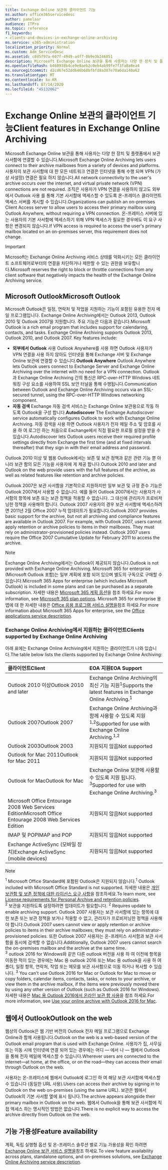 ```yaml
---
title: Exchange Online 보관의 클라이언트 기능
ms.author: office365servicedesc
author: pamelaar
audience: ITPro
ms.topic: reference
f1_keywords:
- clients-and-devices-in-exchange-online-archiving
ms.service: o365-administration
localization_priority: Normal
ms.custom: Adm_ServiceDesc
ms.assetid: c8d5f97a-607f-4949-a4f7-0b9e3b246851
description: Microsoft Exchange Online 보관을 통해 사용자는 다양 한 장치 및 플랫폼에서 보관 사서함에 연결할 수 있습니다. 사용자의 보관 사서함에 대 한 모든 네트워크 연결은 인터넷을 통해 수행 되며 VPN (가상 사설망) 연결은 필요 하지 않습니다. 조직은 사용자가 VPN 연결을 사용하지 않고도 외부에서 Outlook 사용 를 통해 기본 사서함에 액세스할 수 있도록 온-프레미스 클라이언트 액세스 서버를 게시할 수 있습니다. 온-프레미스 서버에 있는 사용자의 기본 사서함에 액세스하기 위해 VPN 액세스가 필요한 경우에도 이 요구 사항은 변경되지 않습니다.
ms.openlocfilehash: b460938b4ce9e0aeb2c0eb4ab99fe7f3fa8a8ea4
ms.sourcegitcommit: d2cd67e52dd646b68bfbfd8a387e70a6da140a62
ms.translationtype: MT
ms.contentlocale: ko-KR
ms.lasthandoff: 07/14/2020
ms.locfileid: "45132062"
---
```

# <a name="client-features-in-exchange-online-archiving"></a><span data-ttu-id="c86a9-106">Exchange Online 보관의 클라이언트 기능</span><span class="sxs-lookup"><span data-stu-id="c86a9-106">Client features in Exchange Online Archiving</span></span>

<span data-ttu-id="c86a9-107">Microsoft Exchange Online 보관을 통해 사용자는 다양 한 장치 및 플랫폼에서 보관 사서함에 연결할 수 있습니다.</span><span class="sxs-lookup"><span data-stu-id="c86a9-107">Microsoft Exchange Online Archiving lets users connect to their archive mailboxes from a variety of devices and platforms.</span></span> <span data-ttu-id="c86a9-108">사용자의 보관 사서함에 대 한 모든 네트워크 연결은 인터넷을 통해 수행 되며 VPN (가상 사설망) 연결은 필요 하지 않습니다.</span><span class="sxs-lookup"><span data-stu-id="c86a9-108">All network connectivity to the user's archive occurs over the internet, and virtual private network (VPN) connections are not required.</span></span> <span data-ttu-id="c86a9-109">조직은 사용자가 VPN 연결을 사용하지 않고도 외부에서 Outlook 사용 를 통해 기본 사서함에 액세스할 수 있도록 온-프레미스 클라이언트 액세스 서버를 게시할 수 있습니다.</span><span class="sxs-lookup"><span data-stu-id="c86a9-109">Organizations can publish an on-premises Client Access server to allow users to access their primary mailbox using Outlook Anywhere, without requiring a VPN connection.</span></span> <span data-ttu-id="c86a9-110">온-프레미스 서버에 있는 사용자의 기본 사서함에 액세스하기 위해 VPN 액세스가 필요한 경우에도 이 요구 사항은 변경되지 않습니다.</span><span class="sxs-lookup"><span data-stu-id="c86a9-110">If VPN access is required to access the user's primary mailbox located on an on-premises server, this requirement does not change.</span></span>
  
> [!IMPORTANT]
> <span data-ttu-id="c86a9-111">Microsoft는 Exchange Online Archiving 서비스 상태를 악화시키는 모든 클라이언트 소프트웨어로부터의 연결을 차단하거나 제한할 수 있는 권한을 보유합니다.</span><span class="sxs-lookup"><span data-stu-id="c86a9-111">Microsoft reserves the right to block or throttle connections from any client software that negatively impacts the health of the Exchange Online Archiving service.</span></span>
  
## <a name="microsoft-outlook"></a><span data-ttu-id="c86a9-112">Microsoft Outlook</span><span class="sxs-lookup"><span data-stu-id="c86a9-112">Microsoft Outlook</span></span>

<span data-ttu-id="c86a9-p103">Microsoft Outlook은 일정, 연락처 및 작업을 지원하는 기능이 포함된 유용한 전자 메일 프로그램입니다. Exchange Online Archiving에서는 Outlook 2013, Outlook 2010 및 Outlook 2007을 지원합니다. 주요 기능은 다음과 같습니다.</span><span class="sxs-lookup"><span data-stu-id="c86a9-p103">Microsoft Outlook is a rich email program that includes support for calendaring, contacts, and tasks. Exchange Online Archiving supports Outlook 2013, Outlook 2010, and Outlook 2007. Key features include:</span></span>
  
- <span data-ttu-id="c86a9-116">**외부에서 Outlook** 사용 Outlook Anywhere를 사용 하면 Outlook 사용자가 VPN 연결을 사용 하지 않아도 인터넷을 통해 Exchange 서버 및 Exchange Online 보관에 연결할 수 있습니다.</span><span class="sxs-lookup"><span data-stu-id="c86a9-116">**Outlook Anywhere** Outlook Anywhere lets Outlook users connect to Exchange Server and Exchange Online Archiving over the internet with no need for a VPN connection.</span></span> <span data-ttu-id="c86a9-117">Outlook과 Exchange Online Archiving 간의 통신은 RPC-over-HTTP Windows 네트워킹 구성 요소를 사용하여 SSL 보안 터널을 통해 수행됩니다.</span><span class="sxs-lookup"><span data-stu-id="c86a9-117">Communication between Outlook and Exchange Online Archiving occurs via an SSL-secured tunnel, using the RPC-over-HTTP Windows networking component.</span></span>    
- <span data-ttu-id="c86a9-118">**자동 검색** Exchange 자동 검색 서비스는 Exchange Online 보관용으로 작동 하도록 Outlook을 구성 합니다.</span><span class="sxs-lookup"><span data-stu-id="c86a9-118">**Autodiscover** The Exchange Autodiscover service automatically configures Outlook to work with Exchange Online Archiving.</span></span> <span data-ttu-id="c86a9-119">자동 검색을 사용 하면 Outlook 사용자가 전자 메일 주소 및 암호를 사용 하 여 로그인 하는 처음으로 Exchange에서 직접 필요한 프로필 설정을 받을 수 있습니다.</span><span class="sxs-lookup"><span data-stu-id="c86a9-119">Autodiscover lets Outlook users receive their required profile settings directly from Exchange the first time (and at fixed intervals thereafter) that they sign in with their email address and password.</span></span> 

<span data-ttu-id="c86a9-120">Outlook 2010 이상 및 웹용 Outlook에서는 보존 및 보관 정책과 같은 관련 기능 뿐 아니라 보관 함의 모든 기능을 사용자에 게 제공 합니다.</span><span class="sxs-lookup"><span data-stu-id="c86a9-120">Outlook 2010 and later and Outlook on the web provide users with the full features of the archive, as well as related features like retention and archive policies.</span></span>
  
<span data-ttu-id="c86a9-p106">Outlook 2007은 보관 사서함을 기본적으로 지원하지만 일부 보관 및 규정 준수 기능은 Outlook 2007에서 사용할 수 없습니다. 예를 들어 Outlook 2007에서는 사용자가 사서함의 항목에 보존 또는 보관 정책을 적용할 수 없습니다. 그 대신에 관리자가 프로비저닝한 정책을 사용해야 합니다. Outlook 2007 사용자의 경우 보관 사서함에 액세스하려면 2011년 2월 Office 2007 누적 업데이트가 필요합니다.</span><span class="sxs-lookup"><span data-stu-id="c86a9-p106">Outlook 2007 provides basic support for the archive, but not all archiving and compliance features are available in Outlook 2007. For example, with Outlook 2007, users cannot apply retention or archive policies to items in their mailboxes. They must rely on administrator-provisioned policies instead. Outlook 2007 users require the Office 2007 Cumulative Update for February 2011 to access the archive.</span></span>
  
> [!NOTE]
> <span data-ttu-id="c86a9-125">Exchange Online Archiving에서는 Outlook이 제공되지 않습니다.</span><span class="sxs-lookup"><span data-stu-id="c86a9-125">Outlook is not provided with Exchange Online Archiving.</span></span> <span data-ttu-id="c86a9-126">Microsoft 365 for enterprise (Microsoft Outlook 포함)는 일부 계획에 포함 되어 있으며 별도의 구독으로 구매할 수 있습니다.</span><span class="sxs-lookup"><span data-stu-id="c86a9-126">Microsoft 365 Apps for enterprise (which includes Microsoft Outlook) is included in some plans and can be purchased as a separate subscription.</span></span> <span data-ttu-id="c86a9-127">자세한 내용은 [Microsoft 365 계획 옵션](../office-365-platform-service-description/office-365-plan-options.md)을 참조 하세요.</span><span class="sxs-lookup"><span data-stu-id="c86a9-127">For more information, see [Microsoft 365 plan options](../office-365-platform-service-description/office-365-plan-options.md).</span></span> <span data-ttu-id="c86a9-128">Microsoft 365 for enterprise 용 앱에 대 한 자세한 내용은 [Office 응용 프로그램 서비스 설명을](../office-applications-service-description/office-applications-service-description.md)참조 하세요.</span><span class="sxs-lookup"><span data-stu-id="c86a9-128">For more information about Microsoft 365 Apps for enterprise, see the [Office applications service description](../office-applications-service-description/office-applications-service-description.md).</span></span> 
  
### <a name="clients-supported-by-exchange-online-archiving"></a><span data-ttu-id="c86a9-129">Exchange Online Archiving에서 지원하는 클라이언트</span><span class="sxs-lookup"><span data-stu-id="c86a9-129">Clients supported by Exchange Online Archiving</span></span>

<span data-ttu-id="c86a9-130">아래 표에는 Exchange Online Archiving에서 지원하는 클라이언트가 나와 있습니다.</span><span class="sxs-lookup"><span data-stu-id="c86a9-130">The table below lists the clients supported by Exchange Online Archiving:</span></span>
  
|<span data-ttu-id="c86a9-131">**클라이언트**</span><span class="sxs-lookup"><span data-stu-id="c86a9-131">**Client**</span></span>|<span data-ttu-id="c86a9-132">**EOA 지원**</span><span class="sxs-lookup"><span data-stu-id="c86a9-132">**EOA Support**</span></span>|
|:-----|:-----|
|<span data-ttu-id="c86a9-133">Outlook 2010 이상</span><span class="sxs-lookup"><span data-stu-id="c86a9-133">Outlook 2010 and later</span></span>  <br/> |<span data-ttu-id="c86a9-134">Exchange Online Archiving의 최신 기능 지원<sup>1</sup></span><span class="sxs-lookup"><span data-stu-id="c86a9-134">Supports the latest features in Exchange Online Archiving.<sup>1</sup></span></span> <br/> |
|<span data-ttu-id="c86a9-135">Outlook 2007</span><span class="sxs-lookup"><span data-stu-id="c86a9-135">Outlook 2007</span></span>  <br/> |<span data-ttu-id="c86a9-136">Exchange Online Archiving과 함께 사용할 수 있도록 지원<sup>1,2</sup></span><span class="sxs-lookup"><span data-stu-id="c86a9-136">Supported for use with Exchange Online Archiving.<sup>1,2</sup></span></span> <br/> |
|<span data-ttu-id="c86a9-137">Outlook 2003</span><span class="sxs-lookup"><span data-stu-id="c86a9-137">Outlook 2003</span></span>  <br/> |<span data-ttu-id="c86a9-138">지원되지 않음</span><span class="sxs-lookup"><span data-stu-id="c86a9-138">Not supported</span></span>  <br/> |
|<span data-ttu-id="c86a9-139">Outlook for Mac 2011</span><span class="sxs-lookup"><span data-stu-id="c86a9-139">Outlook for Mac 2011</span></span>  <br/> |<span data-ttu-id="c86a9-140">지원되지 않음</span><span class="sxs-lookup"><span data-stu-id="c86a9-140">Not supported</span></span>  <br/> |
|<span data-ttu-id="c86a9-141">Outlook for Mac</span><span class="sxs-lookup"><span data-stu-id="c86a9-141">Outlook for Mac</span></span>  <br/> |<span data-ttu-id="c86a9-142">Exchange Online 보관에 사용할 수 있도록 지원 됩니다. <sup>3</sup></span><span class="sxs-lookup"><span data-stu-id="c86a9-142">Supported for use with Exchange Online Archiving.<sup>3</sup></span></span> <br/> |
|<span data-ttu-id="c86a9-143">Microsoft Office Entourage 2008 Web Services Edition</span><span class="sxs-lookup"><span data-stu-id="c86a9-143">Microsoft Office Entourage 2008 Web Services Edition</span></span>  <br/> |<span data-ttu-id="c86a9-144">지원되지 않음</span><span class="sxs-lookup"><span data-stu-id="c86a9-144">Not supported</span></span>  <br/> |
|<span data-ttu-id="c86a9-145">IMAP 및 POP</span><span class="sxs-lookup"><span data-stu-id="c86a9-145">IMAP and POP</span></span>  <br/> |<span data-ttu-id="c86a9-146">지원되지 않음</span><span class="sxs-lookup"><span data-stu-id="c86a9-146">Not supported</span></span>  <br/> |
|<span data-ttu-id="c86a9-147">Exchange ActiveSync (모바일 장치)</span><span class="sxs-lookup"><span data-stu-id="c86a9-147">Exchange ActiveSync (mobile devices)</span></span>  <br/> |<span data-ttu-id="c86a9-148">지원되지 않음</span><span class="sxs-lookup"><span data-stu-id="c86a9-148">Not supported</span></span>  <br/> |
   
> [!NOTE]
> <span data-ttu-id="c86a9-149"><sup>1</sup> Microsoft Office Standard에 포함된 Outlook은 지원되지 않습니다.</span><span class="sxs-lookup"><span data-stu-id="c86a9-149"><sup>1</sup> Outlook included with Microsoft Office Standard is not supported.</span></span> <span data-ttu-id="c86a9-150">자세한 내용은 [개인 보관함 및 보존 정책에 대한 라이선스 요구 사항](https://support.office.com/article/Outlook-license-requirements-for-Exchange-features-46B6B7C5-C3CA-43E5-8424-1E2807917C99)을 참조하세요.</span><span class="sxs-lookup"><span data-stu-id="c86a9-150">To learn more, see [License requirements for Personal Archive and retention policies](https://support.office.com/article/Outlook-license-requirements-for-Exchange-features-46B6B7C5-C3CA-43E5-8424-1E2807917C99).</span></span> <br/><span data-ttu-id="c86a9-151"> 
<sup>2</sup> 보관을 지원하도록 설정하려면 업데이트가 필요합니다.</span><span class="sxs-lookup"><span data-stu-id="c86a9-151"> 
<sup>2</sup> Requires update to enable archiving support.</span></span> <span data-ttu-id="c86a9-152">Outlook 2007 사용자는 보관 사서함에 있는 항목에 대한 보존 또는 보관 정책을 보거나 적용할 수 없고, 관리자가 프로비저닝한 정책을 사용해야 합니다.</span><span class="sxs-lookup"><span data-stu-id="c86a9-152">Outlook 2007 users cannot view or apply retention or archive policies to items in their archive mailboxes; they must rely on administrator-provisioned policies.</span></span> <span data-ttu-id="c86a9-153">또한 Outlook 2007 사용자는 온-프레미스 사서함과 보관 사서함을 동시에 검색할 수 없습니다.</span><span class="sxs-lookup"><span data-stu-id="c86a9-153">Additionally, Outlook 2007 users cannot search the on-premises mailbox and the archive at the same time.</span></span> <br/><span data-ttu-id="c86a9-154"> 
<sup>3</sup> outlook 2016 for Windows와 같은 다른 outlook 버전을 사용 하 여 이전에 항목을 이동한 적이 있는 경우에는 Mac 용 outlook 2016 또는 Mac 용 outlook을 사용 하 여 폴더, 일정 항목, 연락처, 작업 또는 메모를 보관 사서함으로 이동 하거나 복사할 수 있습니다.</span><span class="sxs-lookup"><span data-stu-id="c86a9-154"> 
<sup>3</sup> You can't use Outlook 2016 for Mac or Outlook for Mac to move or copy folders, calendar items, contacts, tasks, or notes to your archive, or view them in the archive mailbox, if the items were previously moved there by using any other version of Outlook (such as Outlook 2016 for Windows).</span></span> <span data-ttu-id="c86a9-155">자세한 내용은 [Mac 용 Outlook 2016에서 온라인 보관 함 사용](https://support.office.com/article/Use-your-online-archive-with-Outlook-2016-for-Mac-45b8439c-2982-4b6b-9097-eed71dbfe238)을 참조 하세요.</span><span class="sxs-lookup"><span data-stu-id="c86a9-155">For more information, see [Use your online archive with Outlook 2016 for Mac](https://support.office.com/article/Use-your-online-archive-with-Outlook-2016-for-Mac-45b8439c-2982-4b6b-9097-eed71dbfe238).</span></span> 

## <a name="outlook-on-the-web"></a><span data-ttu-id="c86a9-156">웹에서 Outlook</span><span class="sxs-lookup"><span data-stu-id="c86a9-156">Outlook on the web</span></span>

<span data-ttu-id="c86a9-157">웹상의 Outlook은 웹 기반 버전의 Outlook 전자 메일 프로그램으로 Exchange Online과 함께 사용됩니다.</span><span class="sxs-lookup"><span data-stu-id="c86a9-157">Outlook on the web is a web-based version of the Outlook email program that is used with Exchange Online.</span></span> <span data-ttu-id="c86a9-158">사용자가 집, 사무실 또는 이동 시에 인터넷에 연결 되어 있는 경우에는 어디 &mdash; 에서 나 &mdash; 웹에서 Outlook을 통해 전자 메일에 액세스할 수 있습니다.</span><span class="sxs-lookup"><span data-stu-id="c86a9-158">Wherever users are connected to the internet&mdash;at home, at the office, or on the road&mdash;they can access their email through Outlook on the web.</span></span>
  
<span data-ttu-id="c86a9-159">사용자는 온-프레미스에 웹에서 Outlook에 로그인 하 여 해당 보관 사서함에 액세스할 수 있습니다 (동일한 URL 사용).</span><span class="sxs-lookup"><span data-stu-id="c86a9-159">Users can access their archive by signing in to Outlook on the web on-premises (using the same URL).</span></span> <span data-ttu-id="c86a9-160">보관은 웹에서 Outlook의 기본 사서함 옆에 표시 됩니다.</span><span class="sxs-lookup"><span data-stu-id="c86a9-160">The archive appears alongside their primary mailbox in Outlook on the web.</span></span> <span data-ttu-id="c86a9-161">웹에서 Outlook을 통해 보관 사서함에 직접 액세스 하는 명시적인 방법은 없습니다.</span><span class="sxs-lookup"><span data-stu-id="c86a9-161">There is no explicit way to access the archive directly from Outlook on the web.</span></span>
  
## <a name="feature-availability"></a><span data-ttu-id="c86a9-162">기능 가용성</span><span class="sxs-lookup"><span data-stu-id="c86a9-162">Feature availability</span></span>

<span data-ttu-id="c86a9-163">계획, 독립 실행형 옵션 및 온-프레미스 솔루션 별로 기능 가용성을 확인 하려면 [Exchange Online 보관 서비스 설명을](exchange-online-archiving-service-description.md)참조 하세요.</span><span class="sxs-lookup"><span data-stu-id="c86a9-163">To view feature availability across plans, standalone options, and on-premises solutions, see [Exchange Online Archiving service description](exchange-online-archiving-service-description.md).</span></span>